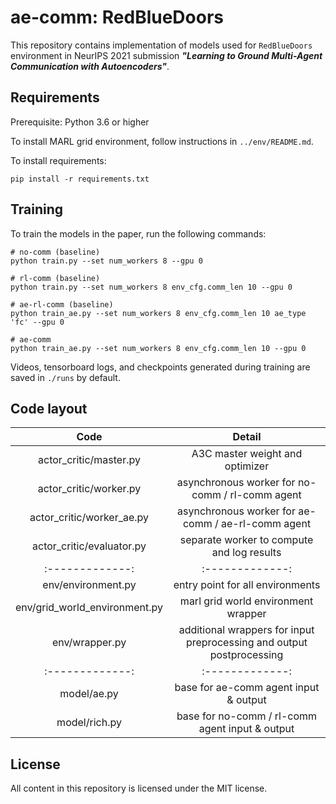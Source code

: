 # ae-comm: RedBlueDoors
This repository contains implementation of models used for `RedBlueDoors` environment
in NeurIPS 2021 submission ***"Learning to Ground Multi-Agent Communication with Autoencoders"***.

## Requirements
Prerequisite: Python 3.6 or higher

To install MARL grid environment, follow instructions in `../env/README.md`.

To install requirements:
```setup
pip install -r requirements.txt
```

## Training
To train the models in the paper, run the following commands:
```train
# no-comm (baseline)
python train.py --set num_workers 8 --gpu 0

# rl-comm (baseline)
python train.py --set num_workers 8 env_cfg.comm_len 10 --gpu 0

# ae-rl-comm (baseline)
python train_ae.py --set num_workers 8 env_cfg.comm_len 10 ae_type 'fc' --gpu 0

# ae-comm
python train_ae.py --set num_workers 8 env_cfg.comm_len 10 --gpu 0
```

Videos, tensorboard logs, and checkpoints generated during training are saved in `./runs` by default.

## Code layout

| Code          | Detail |
| :-------------: |:-------------:|
| actor_critic/master.py | A3C master weight and optimizer |
| actor_critic/worker.py | asynchronous worker for no-comm / rl-comm agent|
| actor_critic/worker_ae.py | asynchronous worker for ae-comm / ae-rl-comm agent|
| actor_critic/evaluator.py | separate worker to compute and log results |
| :-------------: |:-------------:|
| env/environment.py | entry point for all environments | 
| env/grid_world_environment.py | marl grid world environment wrapper |
| env/wrapper.py | additional wrappers for input preprocessing and output postprocessing |
| :-------------: |:-------------:|
| model/ae.py | base for ae-comm agent input & output | 
| model/rich.py | base for no-comm / rl-comm agent input & output | 

## License
All content in this repository is licensed under the MIT license.
